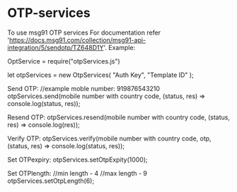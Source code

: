 # OTP-services
To use msg91 OTP services
For documentation refer 'https://docs.msg91.com/collection/msg91-api-integration/5/sendotp/TZ648D1Y'.
Example:

OptService = require("otpServices.js")


let otpServices = new OtpServices(
  "Auth Key",
  "Template ID"
);

Send OTP:
  //example moble number: 919876543210
  otpServices.send(mobile number with country code, (status, res) => console.log(status, res));

Resend OTP: 
  otpServices.resend(mobile number with country code, (status, res) => console.log(res));

Verify OTP:
  otpServices.verify(mobile number with country code, otp, (status, res) => console.log(status, res));

Set OTPexpiry:
  otpServices.setOtpExpity(1000);

Set OTPlength:
  //min length - 4
  //max length - 9
  otpServices.setOtpLength(6);
